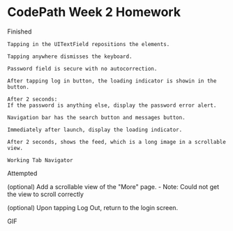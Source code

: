 CodePath Week 2 Homework
===========================


Finished
   
    Tapping in the UITextField repositions the elements.
    
    Tapping anywhere dismisses the keyboard.
    
    Password field is secure with no autocorrection.
    
    After tapping log in button, the loading indicator is showin in the button. 
    
    After 2 seconds: 
    If the password is anything else, display the password error alert.
    
    Navigation bar has the search button and messages button.
    
    Immediately after launch, display the loading indicator.
    
    After 2 seconds, shows the feed, which is a long image in a scrollable view.
    
    Working Tab Navigator


Attempted

   (optional) Add a scrollable view of the "More" page. - Note: Could not get the view to scroll correctly
   
   (optional) Upon tapping Log Out, return to the login screen. 
   
   
GIF

   
